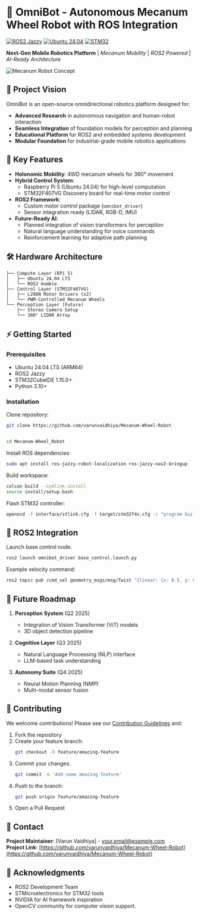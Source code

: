 # 🤖 OmniBot - Autonomous Mecanum Wheel Robot with ROS Integration

[![ROS2 Jazzy](https://img.shields.io/badge/ROS2-Jazzy-brightgreen)](https://docs.ros.org/en/jazzy/)
[![Ubuntu 24.04](https://img.shields.io/badge/Ubuntu-24.04_LTS-orange)](https://releases.ubuntu.com/24.04/)
[![STM32](https://img.shields.io/badge/STM32-F407VG_Discovery-blue)](https://www.st.com/en/evaluation-tools/stm32f4discovery.html)

**Next-Gen Mobile Robotics Platform** | *Mecanum Mobility* | *ROS2 Powered* | *AI-Ready Architecture*

![Mecanum Robot Concept](https://via.placeholder.com/800x400.png?text=Mecanum+Robot+Demo+GIF+-+Add+Your+Project+Visuals+Here)

## 🚀 Project Vision
OmniBot is an open-source omnidirectional robotics platform designed for:
- **Advanced Research** in autonomous navigation and human-robot interaction
- **Seamless Integration** of foundation models for perception and planning
- **Educational Platform** for ROS2 and embedded systems development
- **Modular Foundation** for industrial-grade mobile robotics applications

## 🔑 Key Features
- **Holonomic Mobility**: 4WD mecanum wheels for 360° movement
- **Hybrid Control System**:
  - Raspberry Pi 5 (Ubuntu 24.04) for high-level computation
  - STM32F407VG Discovery board for real-time motor control
- **ROS2 Framework**:
  - Custom motor control package (`omnibot_driver`)
  - Sensor integration ready (LIDAR, RGB-D, IMU)
- **Future-Ready AI**:
  - Planned integration of vision transformers for perception
  - Natural language understanding for voice commands
  - Reinforcement learning for adaptive path planning

## 🛠️ Hardware Architecture
```
├── Compute Layer (RPi 5)
│   ├── Ubuntu 24.04 LTS
│   └── ROS2 Humble
├── Control Layer (STM32F407VG)
│   ├── L298N Motor Drivers (x2)
│   └── PWM-Controlled Mecanum Wheels
└── Perception Layer (Future)
    ├── Stereo Camera Setup
    └── 360° LIDAR Array
```

## ⚡ Getting Started

### Prerequisites
- Ubuntu 24.04 LTS (ARM64)
- ROS2 Jazzy 
- STM32CubeIDE 1.15.0+
- Python 3.10+

### Installation

Clone repository:
```bash
git clone https://github.com/varunvaidhiya/Mecanum-Wheel-Robot


cd Mecanum-Wheel_Robot

```

Install ROS dependencies:
```bash
sudo apt install ros-jazzy-robot-localization ros-jazzy-nav2-bringup
```

Build workspace:
```bash
colcon build --symlink-install
source install/setup.bash
```

Flash STM32 controller:
```bash
openocd -f interface/stlink.cfg -f target/stm32f4x.cfg -c "program build/omnibot_firmware.elf verify reset exit"
```

## 🧠 ROS2 Integration

Launch base control node:
```bash
ros2 launch omnibot_driver base_control.launch.py
```

Example velocity command:
```bash
ros2 topic pub /cmd_vel geometry_msgs/msg/Twist "{linear: {x: 0.5, y: 0.0, z: 0.0}, angular: {x: 0.0, y: 0.0, z: 0.5}}"
```

## 🌟 Future Roadmap

1. **Perception System** (Q2 2025)
   - Integration of Vision Transformer (ViT) models
   - 3D object detection pipeline

2. **Cognitive Layer** (Q3 2025)
   - Natural Language Processing (NLP) interface
   - LLM-based task understanding

3. **Autonomy Suite** (Q4 2025)
   - Neural Motion Planning (NMP)
   - Multi-modal sensor fusion

## 🤝 Contributing

We welcome contributions! Please see our [Contribution Guidelines](CONTRIBUTING.md) and:
1. Fork the repository
2. Create your feature branch:
   ```bash
   git checkout -b feature/amazing-feature
   ```
3. Commit your changes:
   ```bash
   git commit -m 'Add some amazing feature'
   ```
4. Push to the branch:
   ```bash
   git push origin feature/amazing-feature
   ```
5. Open a Pull Request


## 📧 Contact

**Project Maintainer**: [Varun Vaidhiya] - your.email@example.com  
**Project Link**: [https://github.com/varunvaidhiya/Mecanum-Wheel-Robot](https://github.com/varunvaidhiya/Mecanum-Wheel-Robot)

## 🙏 Acknowledgments

- ROS2 Development Team
- STMicroelectronics for STM32 tools
- NVIDIA for AI framework inspiration
- OpenCV community for computer vision support.
